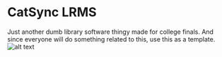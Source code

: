 # CatSync LRMS
Just another dumb library software thingy made for college finals. And since everyone will do something related to this, use this as a template. 
![alt text](https://i.imgur.com/hJjKaOc.png)
